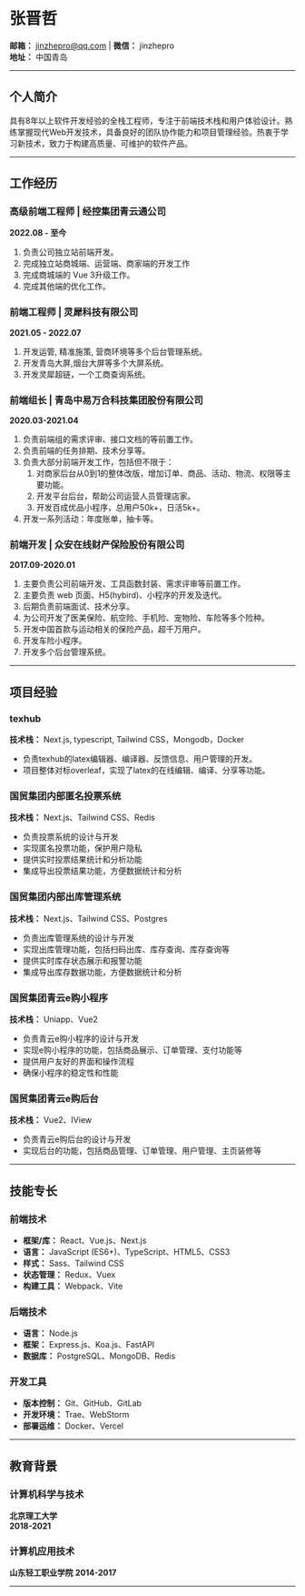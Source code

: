 # 张晋哲

**邮箱：** jinzhepro@qq.com | **微信：** jinzhepro  
**地址：** 中国青岛  

---

## 个人简介

具有8年以上软件开发经验的全栈工程师，专注于前端技术栈和用户体验设计。熟练掌握现代Web开发技术，具备良好的团队协作能力和项目管理经验。热衷于学习新技术，致力于构建高质量、可维护的软件产品。

---

## 工作经历

### 高级前端工程师 | 经控集团青云通公司
**2022.08 - 至今**
1. 负责公司独立站前端开发。
2. 完成独立站商城端、运营端、商家端的开发工作
3. 完成商城端的 Vue 3升级工作。
4. 完成其他端的优化工作。


### 前端工程师 | 灵犀科技有限公司
**2021.05 - 2022.07**
1. 开发运管, 精准施策, 营商环境等多个后台管理系统。
2. 开发青岛大屏,烟台大屏等多个大屏系统。
3. 开发灵犀超链，一个工商查询系统。

### 前端组长 | 青岛中易万合科技集团股份有限公司
**2020.03-2021.04**
1. 负责前端组的需求评审、接口文档的等前置工作。
2. 负责前端的任务排期、技术分享等。
3. 负责大部分前端开发工作，包括但不限于：
    1. 对商家后台从0到1的整体改版，增加订单、商品、活动、物流、权限等主要功能。
    2. 开发平台后台，帮助公司运营人员管理店家。
    3. 开发百成优品小程序，总用户50k+，日活5k+。
4. 开发一系列活动：年度账单，抽卡等。

### 前端开发 | 众安在线财产保险股份有限公司
**2017.09-2020.01**
1. 主要负责公司前端开发、工具函数封装、需求评审等前置工作。
2. 主要负责 web 页面、H5(hybird)、小程序的开发及迭代。
3. 后期负责前端面试、技术分享。
4. 为公司开发了医美保险、航空险、手机险、宠物险、车险等多个险种。
5. 开发中国首款与运动相关的保险产品，超千万用户。
6. 开发车险小程序。
7. 开发多个后台管理系统。

---

## 项目经验

### texhub 
**技术栈：** Next.js, typescript, Tailwind CSS，Mongodb，Docker

- 负责texhub的latex编辑器、编译器、反馈信息、用户管理的开发。
- 项目整体对标overleaf，实现了latex的在线编辑、编译、分享等功能。

### 国贸集团内部匿名投票系统
**技术栈：** Next.js、Tailwind CSS、Redis

- 负责投票系统的设计与开发
- 实现匿名投票功能，保护用户隐私
- 提供实时投票结果统计和分析功能
- 集成导出投票结果功能，方便数据统计和分析

### 国贸集团内部出库管理系统
**技术栈：** Next.js、Tailwind CSS、Postgres

- 负责出库管理系统的设计与开发
- 实现出库管理功能，包括扫码出库、库存查询、库存查询等
- 提供实时库存状态展示和报警功能
- 集成导出库存数据功能，方便数据统计和分析

### 国贸集团青云e购小程序
**技术栈：** Uniapp、Vue2

- 负责青云e购小程序的设计与开发
- 实现e购小程序的功能，包括商品展示、订单管理、支付功能等
- 提供用户友好的界面和操作流程
- 确保小程序的稳定性和性能

### 国贸集团青云e购后台
**技术栈：** Vue2、IView

- 负责青云e购后台的设计与开发
- 实现后台的功能，包括商品管理、订单管理、用户管理、主页装修等

---

## 技能专长

### 前端技术
- **框架/库：** React、Vue.js、Next.js
- **语言：** JavaScript (ES6+)、TypeScript、HTML5、CSS3
- **样式：** Sass、Tailwind CSS
- **状态管理：** Redux、Vuex
- **构建工具：** Webpack、Vite

### 后端技术
- **语言：** Node.js
- **框架：** Express.js、Koa.js、FastAPI
- **数据库：** PostgreSQL、MongoDB、Redis

### 开发工具
- **版本控制：** Git、GitHub、GitLab
- **开发环境：** Trae、WebStorm
- **部署运维：** Docker、Vercel

---

## 教育背景

### 计算机科学与技术
**北京理工大学**  
**2018-2021**


### 计算机应用技术
**山东轻工职业学院**
**2014-2017**

---